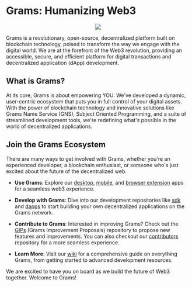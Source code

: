 # Grams: Humanizing Web3

<p align="center">
  <img src="https://assets.grams.dev/logo/tiny.logo.png" />
</p>

Grams is a revolutionary, open-source, decentralized platform built on blockchain technology, poised to transform the way we engage with the digital world. We are at the forefront of the Web3 revolution, providing an accessible, secure, and efficient platform for digital transactions and decentralized application (dApp) development.

## What is Grams?

At its core, Grams is about empowering YOU. We've developed a dynamic, user-centric ecosystem that puts you in full control of your digital assets. With the power of blockchain technology and innovative solutions like Grams Name Service (GNS), Subject Oriented Programming, and a suite of streamlined development tools, we're redefining what's possible in the world of decentralized applications.

## Join the Grams Ecosystem

There are many ways to get involved with Grams, whether you're an experienced developer, a blockchain enthusiast, or someone who's just excited about the future of the decentralized web.

* **Use Grams**: Explore our [desktop](https://github.com/grams-dev/desktop), [mobile](https://github.com/grams-dev/mobile), and [browser extension](https://github.com/grams-dev/extension) apps for a seamless web3 experience.

* **Develop with Grams**: Dive into our development repositories like [sdk](https://github.com/grams-dev/sdk) and [dapps](https://github.com/grams-dev/dapps) to start building your own decentralized applications on the Grams network.

* **Contribute to Grams**: Interested in improving Grams? Check out the [GIPs](https://github.com/grams-dev/gip) (Grams Improvement Proposals) repository to propose new features and improvements. You can also checkout our [contributors](https://github.com/grams-dev/contributors) repository for a more seamless experience.

* **Learn More**: Visit our [wiki](https://wiki.grams.dev/) for a comprehensive guide on everything Grams, from getting started to advanced development resources.

We are excited to have you on board as we build the future of Web3 together. Welcome to Grams!
